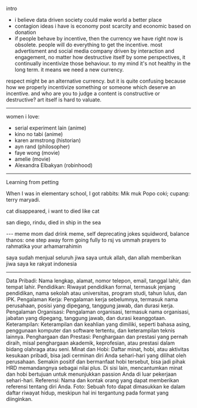 intro

- i believe data driven society could make world a better place
- contagion ideas i have is economy post scarcity and economic based on donation
- if people behave by incentive, then the currency we have right now is obsolete. people will do everything to get the incentive. most advertisment and social media company driven by interaction and engagement, no matter how destructive itself by some perspectives, it continually incentivize those behaviour. to my mind it's not healthy in the long term. 
it means we need a new currency.

respect might be an alternative currency. 
but it is quite confusing because how we properly incentivize something or someone which deserve an incentive. 
and who are you to judge a content is constructive or destructive?
art itself is hard to valuate. 

---

women i love:

- serial experiment lain (anime)
- kino no tabi (anime)
- karen armstrong (historian)
- ayn rand (philosopher)
- faye wong (movie)
- amelie (movie)
- Alexandra Elbakyan (robinhood)

---
Learning from petting

When I was in elementary school, I got rabbits: Mik muk Popo coki; cupang: terry maryadi.

cat disappeared, i want to died like cat

san diego, rindu, died in ship in the sea


--- meme
mom dad drink meme,
self deprecating jokes squidword,
balance thanos: one step away form going fully to rsj vs ummah prayers to rahmatika your arhamarrahimin

saya sudah menjual seluruh jiwa saya untuk allah, dan allah memberikan jiwa saya ke rakyat indonesia

---

Data Pribadi: Nama lengkap, alamat, nomor telepon, email, tanggal lahir, dan tempat lahir.
Pendidikan: Riwayat pendidikan formal, termasuk jenjang pendidikan, nama sekolah atau universitas, program studi, tahun lulus, dan IPK.
Pengalaman Kerja: Pengalaman kerja sebelumnya, termasuk nama perusahaan, posisi yang dipegang, tanggung jawab, dan durasi kerja.
Pengalaman Organisasi: Pengalaman organisasi, termasuk nama organisasi, jabatan yang dipegang, tanggung jawab, dan durasi keanggotaan.
Keterampilan: Keterampilan dan keahlian yang dimiliki, seperti bahasa asing, penggunaan komputer dan software tertentu, dan keterampilan teknis lainnya.
Penghargaan dan Prestasi: Penghargaan dan prestasi yang pernah diraih, misal penghargaan akademik, keprofesian, atau prestasi dalam bidang olahraga atau seni.
Minat dan Hobi: Daftar minat, hobi, atau aktivitas kesukaan pribadi, bisa jadi cerminan diri Anda sehari-hari yang dilihat oleh perusahaan. Semakin positif dan bermanfaat hobi tersebut, bisa jadi pihak HRD memandangnya sebagai nilai plus. Di sisi lain, mencantumkan minat dan hobi bertujuan untuk menunjukkan passion Anda di luar pekerjaan sehari-hari.
Referensi: Nama dan kontak orang yang dapat memberikan referensi tentang diri Anda.
Foto: Sebuah foto dapat dimasukkan ke dalam daftar riwayat hidup, meskipun hal ini tergantung pada format yang diinginkan.